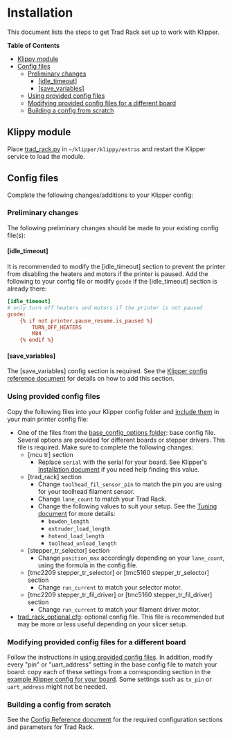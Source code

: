 # Installation

This document lists the steps to get Trad Rack set up to work with
Klipper.

**Table of Contents**
- [Klippy module](#klippy-module)
- [Config files](#config-files)
  - [Preliminary changes](#preliminary-changes)
    - [\[idle\_timeout\]](#idle_timeout)
    - [\[save\_variables\]](#save_variables)
  - [Using provided config files](#using-provided-config-files)
  - [Modifying provided config files for a different board](#modifying-provided-config-files-for-a-different-board)
  - [Building a config from scratch](#building-a-config-from-scratch)

## Klippy module

Place [trad_rack.py](/Klipper_Stuff/klippy_module/trad_rack.py)
in `~/klipper/klippy/extras` and restart the Klipper service to load
the module.

## Config files

Complete the following changes/additions to your Klipper config:

### Preliminary changes

The following preliminary changes should be made to your existing
config file(s):

#### [idle_timeout]

It is recommended to modify the [idle_timeout] section to prevent
the printer from disabling the heaters and motors if the printer is
paused. Add the following to your config file or modify `gcode` if the
[idle_timeout] section is already there:

```ini
[idle_timeout]
# only turn off heaters and motors if the printer is not paused
gcode:
    {% if not printer.pause_resume.is_paused %}
        TURN_OFF_HEATERS
        M84
    {% endif %}
```

#### [save_variables]

The [save_variables] config section is required. 
See the [Klipper config reference document](https://www.klipper3d.org/Config_Reference.html#save_variables) for details on how to add this section.

### Using provided config files

Copy the following files into your Klipper config folder and
[include them](https://www.klipper3d.org/Config_Reference.html#include)
in your main printer config file:

- One of the files from the
[base_config_options folder](/Klipper_Stuff/klipper_config/base_config_options/):
  base config file. Several options are provided for different boards
  or stepper drivers. This file is required. Make sure to complete the
  following changes:
  - [mcu tr] section
    - Replace `serial` with the serial for your board.
      See Klipper's 
      [Installation document](https://www.klipper3d.org/Installation.html)
      if you need help finding this value.
  - [trad_rack] section
    - Change `toolhead_fil_sensor_pin` to match the pin you are using
    for your toolhead filament sensor.
    - Change `lane_count` to match your Trad Rack.
    - Change the following values to suit your setup. See the 
      [Tuning document](/docs/Tuning.md) for more details:
        - `bowden_length`
        - `extruder_load_length`
        - `hotend_load_length`
        - `toolhead_unload_length`
  - [stepper_tr_selector] section
    - Change `position_max` accordingly depending on your 
      `lane_count`, using the formula in the config file.
  - [tmc2209 stepper_tr_selector] or [tmc5160 stepper_tr_selector]
    section
    - Change `run_current` to match your selector motor.
  - [tmc2209 stepper_tr_fil_driver] or [tmc5160 stepper_tr_fil_driver]
    section
    - Change `run_current` to match your filament driver motor.
- [trad_rack_optional.cfg](/Klipper_Stuff/klipper_config/trad_rack_optional.cfg):
  optional config file. This file is recommended but may be more or
  less useful depending on your slicer setup.

### Modifying provided config files for a different board

Follow the instructions in
[using provided config files](#using-provided-config-files). In
addition, modify every "pin" or "uart_address" setting in
the base config file to match your board: copy each of these settings
from a corresponding section in the
[example Klipper config for your board](https://github.com/Klipper3d/klipper/tree/master/config). Some settings such as `tx_pin` or `uart_address` might
not be needed.

### Building a config from scratch

See the [Config Reference document](Config_Reference.md) for the
required configuration sections and parameters for Trad Rack.
